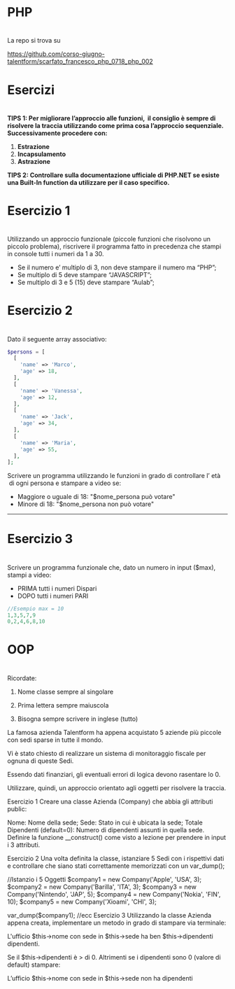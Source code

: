 # ############################################################################
# PHP
# ############################################################################

La repo si trova su

https://github.com/corso-giugno-talentform/scarfato_francesco_php_0718_php_002

# ############################################################################
# Esercizi
# ############################################################################

**TIPS 1: Per migliorare l’approccio alle funzioni,  il consiglio è sempre di risolvere la traccia utilizzando come prima cosa l’approccio sequenziale. Successivamente procedere con:**

1. **Estrazione**
2. **Incapsulamento**
3. **Astrazione**

**TIPS 2: Controllare sulla documentazione ufficiale di PHP.NET se esiste una Built-In function da utilizzare per il caso specifico.**

# ############################################################################
# Esercizio 1
# ############################################################################

Utilizzando un approccio funzionale (piccole funzioni che risolvono un piccolo problema), riscrivere il programma fatto in precedenza che stampi in console tutti i numeri da 1 a 30.

- Se il numero e’ multiplo di 3, non deve stampare il numero ma “PHP”;
- Se multiplo di 5 deve stampare “JAVASCRIPT”;
- Se multiplo di 3 e 5 (15) deve stampare “Aulab”;

# ############################################################################
# Esercizio 2
# ############################################################################

Dato il seguente array associativo:

```php
$persons = [
  [
    'name' => 'Marco',
    'age' => 18,
  ],
  [
    'name' => 'Vanessa',
    'age' => 12,
  ],
  [
    'name' => 'Jack',
    'age' => 34,
  ],
  [
    'name' => 'Maria',
    'age' => 55,
  ],
];
```

Scrivere un programma utilizzando le funzioni in grado di controllare l’ età  di ogni persona e stampare a video se:

- Maggiore o uguale di 18: "$nome_persona può votare"
- Minore di 18: "$nome_persona non può votare"

---

# ############################################################################
# Esercizio 3
# ############################################################################

Scrivere un programma funzionale che, dato un numero in input ($max), stampi a video:

- PRIMA tutti i numeri Dispari
- DOPO tutti i numeri PARI

```php
//Esempio max = 10
1,3,5,7,9
0,2,4,6,8,10
```

# ############################################################################
# OOP
# ############################################################################

Ricordate:

1) Nome classe sempre al singolare

2) Prima lettera sempre maiuscola

3) Bisogna sempre scrivere in inglese (tutto)

La famosa azienda Talentform ha appena acquistato 5 aziende più piccole con sedi sparse in tutte il mondo.

Vi è stato chiesto di realizzare un sistema di monitoraggio fiscale per ognuna di queste Sedi.

Essendo dati finanziari, gli eventuali errori di logica devono rasentare lo 0.

Utilizzare, quindi, un approccio orientato agli oggetti per risolvere la traccia.

Esercizio 1
Creare una classe Azienda (Company) che abbia gli attributi public:

Nome: Nome della sede;
Sede: Stato in cui è ubicata la sede;
Totale Dipendenti (default=0): Numero di dipendenti assunti in quella sede.
Definire la funzione __construct() come visto a lezione per prendere in input i 3 attributi.

Esercizio 2
Una volta definita la classe, istanziare 5 Sedi con i rispettivi dati e controllare che siano stati correttamente memorizzati con un var_dump();

//Istanzio i 5 Oggetti
$company1 = new Company('Apple', 'USA', 3);
$company2 = new Company('Barilla', 'ITA', 3);
$company3 = new Company('Nintendo', 'JAP', 5);
$company4 = new Company('Nokia', 'FIN', 10);
$company5 = new Company('Xioami', 'CHI', 3);

var_dump($company1); //ecc
Esercizio 3
Utilizzando la classe Azienda appena creata, implementare un metodo in grado di stampare via terminale:

L'ufficio $this->nome con sede in $this->sede ha ben $this->dipendenti dipendenti.

Se il $this→dipendenti è > di 0. Altrimenti se i dipendenti sono 0 (valore di default) stampare:

L’ufficio $this->nome con sede in $this->sede non ha dipendenti